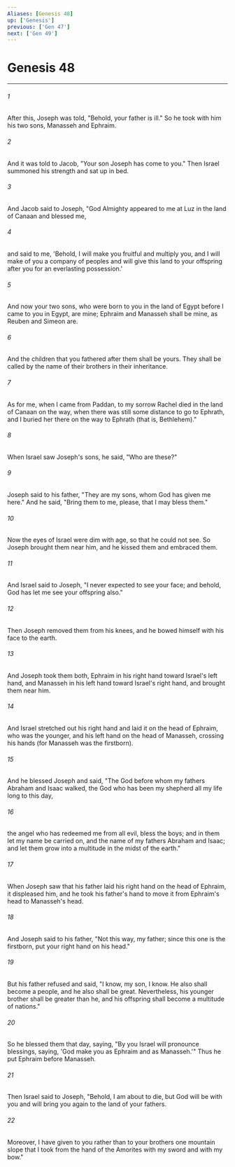```yaml
---
Aliases: [Genesis 48]
up: ['Genesis']
previous: ['Gen 47']
next: ['Gen 49']
---
```

# Genesis 48
***



###### 1 
After this, Joseph was told, "Behold, your father is ill." So he took with him his two sons, Manasseh and Ephraim. 

###### 2 
And it was told to Jacob, "Your son Joseph has come to you." Then Israel summoned his strength and sat up in bed. 

###### 3 
And Jacob said to Joseph, "God Almighty appeared to me at Luz in the land of Canaan and blessed me, 

###### 4 
and said to me, 'Behold, I will make you fruitful and multiply you, and I will make of you a company of peoples and will give this land to your offspring after you for an everlasting possession.' 

###### 5 
And now your two sons, who were born to you in the land of Egypt before I came to you in Egypt, are mine; Ephraim and Manasseh shall be mine, as Reuben and Simeon are. 

###### 6 
And the children that you fathered after them shall be yours. They shall be called by the name of their brothers in their inheritance. 

###### 7 
As for me, when I came from Paddan, to my sorrow Rachel died in the land of Canaan on the way, when there was still some distance to go to Ephrath, and I buried her there on the way to Ephrath (that is, Bethlehem)." 

###### 8 
When Israel saw Joseph's sons, he said, "Who are these?" 

###### 9 
Joseph said to his father, "They are my sons, whom God has given me here." And he said, "Bring them to me, please, that I may bless them." 

###### 10 
Now the eyes of Israel were dim with age, so that he could not see. So Joseph brought them near him, and he kissed them and embraced them. 

###### 11 
And Israel said to Joseph, "I never expected to see your face; and behold, God has let me see your offspring also." 

###### 12 
Then Joseph removed them from his knees, and he bowed himself with his face to the earth. 

###### 13 
And Joseph took them both, Ephraim in his right hand toward Israel's left hand, and Manasseh in his left hand toward Israel's right hand, and brought them near him. 

###### 14 
And Israel stretched out his right hand and laid it on the head of Ephraim, who was the younger, and his left hand on the head of Manasseh, crossing his hands (for Manasseh was the firstborn). 

###### 15 
And he blessed Joseph and said, "The God before whom my fathers Abraham and Isaac walked, the God who has been my shepherd all my life long to this day, 

###### 16 
the angel who has redeemed me from all evil, bless the boys; and in them let my name be carried on, and the name of my fathers Abraham and Isaac; and let them grow into a multitude in the midst of the earth." 

###### 17 
When Joseph saw that his father laid his right hand on the head of Ephraim, it displeased him, and he took his father's hand to move it from Ephraim's head to Manasseh's head. 

###### 18 
And Joseph said to his father, "Not this way, my father; since this one is the firstborn, put your right hand on his head." 

###### 19 
But his father refused and said, "I know, my son, I know. He also shall become a people, and he also shall be great. Nevertheless, his younger brother shall be greater than he, and his offspring shall become a multitude of nations." 

###### 20 
So he blessed them that day, saying, "By you Israel will pronounce blessings, saying, 'God make you as Ephraim and as Manasseh.'" Thus he put Ephraim before Manasseh. 

###### 21 
Then Israel said to Joseph, "Behold, I am about to die, but God will be with you and will bring you again to the land of your fathers. 

###### 22 
Moreover, I have given to you rather than to your brothers one mountain slope that I took from the hand of the Amorites with my sword and with my bow."
